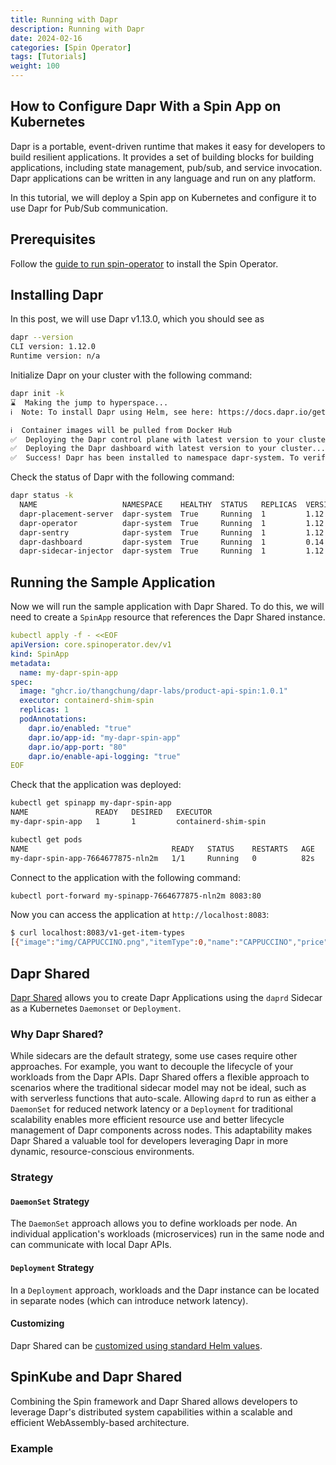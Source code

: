 ```yaml
---
title: Running with Dapr
description: Running with Dapr
date: 2024-02-16
categories: [Spin Operator]
tags: [Tutorials]
weight: 100
---
```


## How to Configure Dapr With a Spin App on Kubernetes

Dapr is a portable, event-driven runtime that makes it easy for developers to build resilient
applications. It provides a set of building blocks for building applications, including state
management, pub/sub, and service invocation. Dapr applications can be written in any language and
run on any platform.

In this tutorial, we will deploy a Spin app on Kubernetes and configure it to use Dapr for Pub/Sub
communication.

## Prerequisites

Follow the [guide to run spin-operator](running-locally.md) to install the Spin Operator.

## Installing Dapr

In this post, we will use Dapr v1.13.0, which you should see as

```sh
dapr --version
CLI version: 1.12.0
Runtime version: n/a
```

Initialize Dapr on your cluster with the following command:

```sh
dapr init -k
⌛  Making the jump to hyperspace...
ℹ️  Note: To install Dapr using Helm, see here: https://docs.dapr.io/getting-started/install-dapr-kubernetes/#install-with-helm-advanced

ℹ️  Container images will be pulled from Docker Hub
✅  Deploying the Dapr control plane with latest version to your cluster...
✅  Deploying the Dapr dashboard with latest version to your cluster...
✅  Success! Dapr has been installed to namespace dapr-system. To verify, run `dapr status -k' in your terminal. To get started, go here: https://aka.ms/dapr-getting-started
```

Check the status of Dapr with the following command:

```sh
dapr status -k
  NAME                   NAMESPACE    HEALTHY  STATUS   REPLICAS  VERSION  AGE  CREATED
  dapr-placement-server  dapr-system  True     Running  1         1.12.5   15s  2024-03-05 14:21.49
  dapr-operator          dapr-system  True     Running  1         1.12.5   15s  2024-03-05 14:21.49
  dapr-sentry            dapr-system  True     Running  1         1.12.5   15s  2024-03-05 14:21.49
  dapr-dashboard         dapr-system  True     Running  1         0.14.0   14s  2024-03-05 14:21.50
  dapr-sidecar-injector  dapr-system  True     Running  1         1.12.5   15s  2024-03-05 14:21.49
```



## Running the Sample Application

Now we will run the sample application with Dapr Shared. To do this, we will need to create a
`SpinApp` resource that references the Dapr Shared instance.

```yaml
kubectl apply -f - <<EOF
apiVersion: core.spinoperator.dev/v1
kind: SpinApp
metadata:
  name: my-dapr-spin-app
spec:
  image: "ghcr.io/thangchung/dapr-labs/product-api-spin:1.0.1"
  executor: containerd-shim-spin
  replicas: 1
  podAnnotations:
    dapr.io/enabled: "true"
    dapr.io/app-id: "my-dapr-spin-app"
    dapr.io/app-port: "80"
    dapr.io/enable-api-logging: "true"
EOF
```

Check that the application was deployed:

```sh
kubectl get spinapp my-dapr-spin-app
NAME               READY   DESIRED   EXECUTOR
my-dapr-spin-app   1       1         containerd-shim-spin
```

```sh
kubectl get pods
NAME                                READY   STATUS    RESTARTS   AGE
my-dapr-spin-app-7664677875-nln2m   1/1     Running   0          82s
```

Connect to the application with the following command:

```sh
kubectl port-forward my-spinapp-7664677875-nln2m 8083:80
```

Now you can access the application at `http://localhost:8083`:

```sh
$ curl localhost:8083/v1-get-item-types
[{"image":"img/CAPPUCCINO.png","itemType":0,"name":"CAPPUCCINO","price":4.5},{"image":"img/COFFEE_BLACK.png","itemType":1,"name":"COFFEE_BLACK","price":3.0},{"image":"img/COFFEE_WITH_ROOM.png","itemType":2,"name":"COFFEE_WITH_ROOM","price":3.0},{"image":"img/ESPRESSO.png","itemType":3,"name":"ESPRESSO","price":3.5},{"image":"img/ESPRESSO_DOUBLE.png","itemType":4,"name":"ESPRESSO_DOUBLE","price":4.5},{"image":"img/LATTE.png","itemType":5,"name":"LATTE","price":4.5},{"image":"img/CAKEPOP.png","itemType":6,"name":"CAKEPOP","price":2.5},{"image":"img/CROISSANT.png","itemType":7,"name":"CROISSANT","price":3.25},{"image":"img/MUFFIN.png","itemType":8,"name":"MUFFIN","price":3.0},{"image":"img/CROISSANT_CHOCOLATE.png","itemType":9,"name":"CROISSANT_CHOCOLATE","price":3.5}]
```

## Dapr Shared

[Dapr Shared](https://github.com/dapr-sandbox/dapr-shared) allows you to create Dapr Applications using the `daprd` Sidecar as a Kubernetes `Daemonset` or `Deployment`. 

### Why Dapr Shared?

While sidecars are the default strategy, some use cases require other approaches. For example, you want to decouple the lifecycle of your workloads from the Dapr APIs. Dapr Shared offers a flexible approach to scenarios where the traditional sidecar model may not be ideal, such as with serverless functions that auto-scale. Allowing `daprd` to run as either a `DaemonSet` for reduced network latency or a `Deployment` for traditional scalability enables more efficient resource use and better lifecycle management of Dapr components across nodes. This adaptability makes Dapr Shared a valuable tool for developers leveraging Dapr in more dynamic, resource-conscious environments. 

### Strategy

#### `DaemonSet` Strategy

The `DaemonSet` approach allows you to define workloads per node. An individual application's workloads (microservices) run in the same node and can communicate with local Dapr APIs.

#### `Deployment` Strategy

In a `Deployment` approach, workloads and the Dapr instance can be located in separate nodes (which can introduce network latency).

#### Customizing

Dapr Shared can be [customized using standard Helm values](https://github.com/dapr-sandbox/dapr-shared?tab=readme-ov-file#customize-dapr-shared).

## SpinKube and Dapr Shared

Combining the Spin framework and Dapr Shared allows developers to leverage Dapr's distributed system capabilities within a scalable and efficient WebAssembly-based architecture.

### Example
